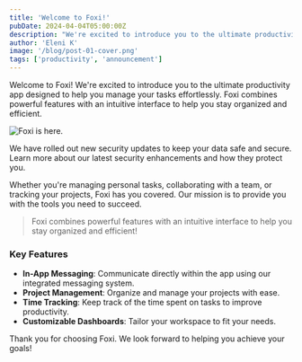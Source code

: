 ```yaml
---
title: 'Welcome to Foxi!'
pubDate: 2024-04-04T05:00:00Z
description: "We're excited to introduce you to the ultimate productivity app designed to help you manage your tasks effortlessly."
author: 'Eleni K'
image: '/blog/post-01-cover.png'
tags: ['productivity', 'announcement']
---
```


Welcome to Foxi! We're excited to introduce you to the ultimate productivity app designed to help you manage your tasks effortlessly. Foxi combines powerful features with an intuitive interface to help you stay organized and efficient.

![Foxi is here.](/blog/post-01.png)

We have rolled out new security updates to keep your data safe and secure. Learn more about our latest security enhancements and how they protect you.

Whether you're managing personal tasks, collaborating with a team, or tracking your projects, Foxi has you covered. Our mission is to provide you with the tools you need to succeed.

> Foxi combines powerful features with an intuitive interface to help you stay organized and efficient!

### Key Features

- **In-App Messaging**: Communicate directly within the app using our integrated messaging system.
- **Project Management**: Organize and manage your projects with ease.
- **Time Tracking**: Keep track of the time spent on tasks to improve productivity.
- **Customizable Dashboards**: Tailor your workspace to fit your needs.

Thank you for choosing Foxi. We look forward to helping you achieve your goals!
